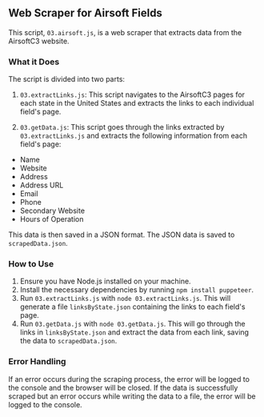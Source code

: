 ## Web Scraper for Airsoft Fields

This script, `03.airsoft.js`, is a web scraper that extracts data from the AirsoftC3 website. 

### What it Does
The script is divided into two parts:

1. `03.extractLinks.js`: This script navigates to the AirsoftC3 pages for each state in the United States and extracts the links to each individual field's page.

2. `03.getData.js`: This script goes through the links extracted by `03.extractLinks.js` and extracts the following information from each field's page:

- Name
- Website
- Address
- Address URL
- Email
- Phone
- Secondary Website
- Hours of Operation

This data is then saved in a JSON format. The JSON data is saved to `scrapedData.json`.

### How to Use

1. Ensure you have Node.js installed on your machine.
2. Install the necessary dependencies by running `npm install puppeteer`.
3. Run `03.extractLinks.js` with `node 03.extractLinks.js`. This will generate a file `linksByState.json` containing the links to each field's page.
4. Run `03.getData.js` with `node 03.getData.js`. This will go through the links in `linksByState.json` and extract the data from each link, saving the data to `scrapedData.json`.

### Error Handling

If an error occurs during the scraping process, the error will be logged to the console and the browser will be closed. If the data is successfully scraped but an error occurs while writing the data to a file, the error will be logged to the console.
